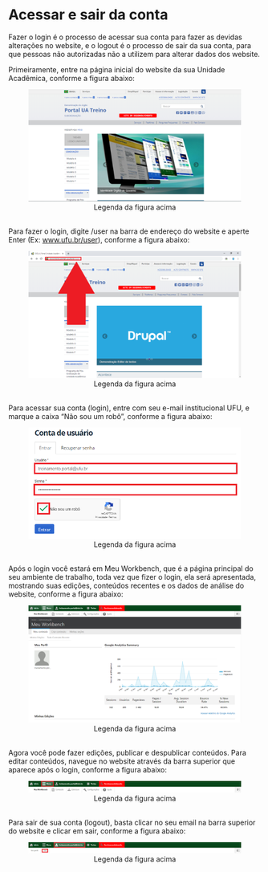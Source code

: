 # Acessar e sair da conta

Fazer o login é o processo de acessar sua conta para fazer as devidas alterações no website, e o logout é o processo de sair da sua conta, para que pessoas não autorizadas não a utilizem para alterar dados dos website.

Primeiramente, entre na página inicial do website da sua Unidade Acadêmica, conforme a figura abaixo:

<figure class="image">
  <img src="../imgs/1 - Login e Logout/1 - Login e Logout 1.png">
  <center><figcaption>Legenda da figura acima</figcaption></center>
  </br>
</figure>

Para fazer o login, digite /user na barra de endereço do website e aperte Enter (Ex: www.ufu.br/user), conforme a figura abaixo:

<figure class="image">
  <img src="../imgs/1 - Login e Logout/1 - Login e Logout 2.png">
  <center><figcaption>Legenda da figura acima</figcaption></center>
  </br>
</figure>

Para acessar sua conta (login), entre com seu e-mail institucional UFU, e marque a caixa “Não sou um robô”, conforme a figura abaixo:

<figure class="image">
  <img src="../imgs/1 - Login e Logout/1 - Login e Logout 3.png">
  <center><figcaption>Legenda da figura acima</figcaption></center>
  </br>
</figure>

Após o login você estará em Meu Workbench, que é a página principal do seu ambiente de trabalho, toda vez que fizer o login, ela será apresentada, mostrando suas edições, conteúdos recentes e os dados de análise do website,
conforme a figura abaixo:

<figure class="image">
  <img src="../imgs/1 - Login e Logout/1 - Login e Logout 4.png">
  <center><figcaption>Legenda da figura acima</figcaption></center>
  </br>
</figure>

Agora você pode fazer edições, publicar e despublicar conteúdos. Para editar conteúdos, navegue no website através da barra superior que aparece após o login, conforme a figura abaixo:

<figure class="image">
  <img src="../imgs/1 - Login e Logout/1 - Login e Logout 5.png">
  <center><figcaption>Legenda da figura acima</figcaption></center>
  </br>
</figure>

Para sair de sua conta (logout), basta clicar no seu email na barra superior do website e clicar em sair, conforme a figura abaixo:

<figure class="image">
  <img src="../imgs/1 - Login e Logout/1 - Login e Logout 6.png">
  <center><figcaption>Legenda da figura acima</figcaption></center>
  </br>
</figure>
